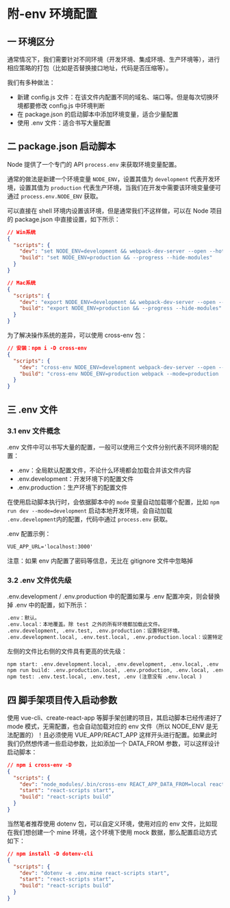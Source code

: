 # 附-env 环境配置

## 一 环境区分

通常情况下，我们需要针对不同环境（开发环境、集成环境、生产环境等），进行相应策略的打包（比如是否替换接口地址，代码是否压缩等）。

我们有多种做法：

- 新建 config.js 文件：在该文件内配置不同的域名、端口等。但是每次切换环境都要修改 config.js 中环境判断
- 在 package.json 的启动脚本中添加环境变量，适合少量配置
- 使用 .env 文件：适合书写大量配置

## 二 package.json 启动脚本

Node 提供了一个专门的 API `process.env` 来获取环境变量配置。

通常的做法是新建一个环境变量 `NODE_ENV`，设置其值为 `development` 代表开发环境，设置其值为 `production` 代表生产环境，当我们在开发中需要该环境变量便可通过 `process.env.NODE_ENV` 获取。

可以直接在 shell 环境内设置该环境，但是通常我们不这样做，可以在 Node 项目的 package.json 中直接设置，如下所示：

```json
// Win系统
{
  "scripts": {
    "dev": "set NODE_ENV=development && webpack-dev-server --open --hot",
    "build": "set NODE_ENV=production && --progress --hide-modules"
  }
}

// Mac系统
{
  "scripts": {
    "dev": "export NODE_ENV=development && webpack-dev-server --open --hot",
    "build": "export NODE_ENV=production && --progress --hide-modules"
  }
}
```

为了解决操作系统的差异，可以使用 cross-env 包：

```json
// 安装：npm i -D cross-env
{
  "scripts": {
    "dev": "cross-env NODE_ENV=development webpack-dev-server --open --hot",
    "build": "cross-env NODE_ENV=production webpack --mode=production  --progress --hide-modules"
  }
}
```

## 三 .env 文件

### 3.1 env 文件概念

.env 文件中可以书写大量的配置，一般可以使用三个文件分别代表不同环境的配置：

- .env：全局默认配置文件，不论什么环境都会加载合并该文件内容
- .env.development：开发环境下的配置文件
- .env.production：生产环境下的配置文件

在使用启动脚本执行时，会依据脚本中的 `mode` 变量自动加载哪个配置，比如 `npm run dev --mode=development` 启动本地开发环境，会自动加载 `.env.development`内的配置，代码中通过 `process.env` 获取。

.env 配置示例：

```txt
VUE_APP_URL='localhost:3000'
```

注意：如果 env 内配置了密码等信息，无比在 gitignore 文件中忽略掉

### 3.2 .env 文件优先级

.env.development / .env.production 中的配置如果与 .env 配置冲突，则会替换掉 .env 中的配置，如下所示：

```txt
.env：默认。
.env.local：本地覆盖。除 test 之外的所有环境都加载此文件。
.env.development, .env.test, .env.production：设置特定环境。
.env.development.local, .env.test.local, .env.production.local：设置特定环境的本地覆盖。
```

左侧的文件比右侧的文件具有更高的优先级：

```txt
npm start: .env.development.local, .env.development, .env.local, .env
npm run build: .env.production.local, .env.production, .env.local, .env
npm test: .env.test.local, .env.test, .env (注意没有 .env.local )
```

## 四 脚手架项目传入启动参数

使用 vue-cli、create-react-app 等脚手架创建的项目，其启动脚本已经传递好了 mode 模式，无需配置，也会自动加载对应的 env 文件（所以 NODE_ENV 是无法配置的）！且必须使用 VUE_APP/REACT_APP 这样开头进行配置。如果此时我们仍然想传递一些启动参数，比如添加一个 DATA_FROM 参数，可以这样设计启动脚本：

```json
// npm i cross-env -D
{
  "scripts": {
    "dev": "node_modules/.bin/cross-env REACT_APP_DATA_FROM=local react-scripts start",
    "start": "react-scripts start",
    "build": "react-scripts build"
  }
}
```

当然笔者推荐使用 dotenv 包，可以自定义环境，使用对应的 env 文件，比如现在我们想创建一个 mine 环境，这个环境下使用 mock 数据，那么配置启动方式如下：

```json
// npm install -D dotenv-cli
{
  "scripts": {
    "dev": "dotenv -e .env.mine react-scripts start",
    "start": "react-scripts start",
    "build": "react-scripts build"
  }
}
```
